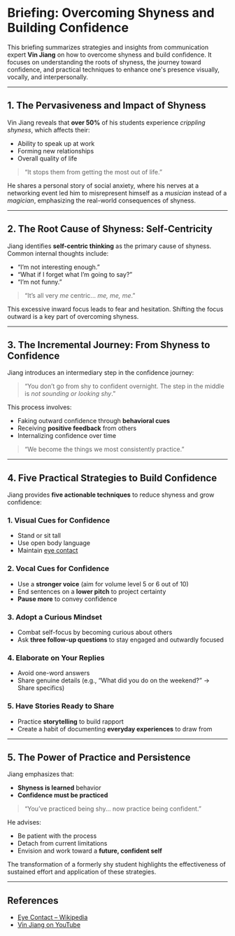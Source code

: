 

# Briefing: Overcoming Shyness and Building Confidence

This briefing summarizes strategies and insights from communication expert **Vin Jiang** on how to overcome shyness and build confidence. It focuses on understanding the roots of shyness, the journey toward confidence, and practical techniques to enhance one's presence visually, vocally, and interpersonally.

---

## 1. The Pervasiveness and Impact of Shyness

Vin Jiang reveals that **over 50%** of his students experience *crippling shyness*, which affects their:

* Ability to speak up at work
* Forming new relationships
* Overall quality of life

> “It stops them from getting the most out of life.”

He shares a personal story of social anxiety, where his nerves at a networking event led him to misrepresent himself as a *musician* instead of a *magician*, emphasizing the real-world consequences of shyness.

---

## 2. The Root Cause of Shyness: Self-Centricity

Jiang identifies **self-centric thinking** as the primary cause of shyness. Common internal thoughts include:

* “I’m not interesting enough.”
* “What if I forget what I’m going to say?”
* “I’m not funny.”

> “It’s all very *me* centric... *me, me, me*.”

This excessive inward focus leads to fear and hesitation. Shifting the focus outward is a key part of overcoming shyness.

---

## 3. The Incremental Journey: From Shyness to Confidence

Jiang introduces an intermediary step in the confidence journey:

> “You don’t go from shy to confident overnight. The step in the middle is *not sounding or looking shy*.”

This process involves:

* Faking outward confidence through **behavioral cues**
* Receiving **positive feedback** from others
* Internalizing confidence over time

> “We become the things we most consistently practice.”

---

## 4. Five Practical Strategies to Build Confidence

Jiang provides **five actionable techniques** to reduce shyness and grow confidence:

### 1. Visual Cues for Confidence

* Stand or sit tall
* Use open body language
* Maintain [eye contact](https://en.wikipedia.org/wiki/Eye_contact)

### 2. Vocal Cues for Confidence

* Use a **stronger voice** (aim for volume level 5 or 6 out of 10)
* End sentences on a **lower pitch** to project certainty
* **Pause more** to convey confidence

### 3. Adopt a Curious Mindset

* Combat self-focus by becoming curious about others
* Ask **three follow-up questions** to stay engaged and outwardly focused

### 4. Elaborate on Your Replies

* Avoid one-word answers
* Share genuine details (e.g., “What did you do on the weekend?” → Share specifics)

### 5. Have Stories Ready to Share

* Practice **storytelling** to build rapport
* Create a habit of documenting **everyday experiences** to draw from

---

## 5. The Power of Practice and Persistence

Jiang emphasizes that:

* **Shyness is learned** behavior
* **Confidence must be practiced**

> “You’ve practiced being shy... now practice being confident.”

He advises:

* Be patient with the process
* Detach from current limitations
* Envision and work toward a **future, confident self**

The transformation of a formerly shy student highlights the effectiveness of sustained effort and application of these strategies.

---

## References

* [Eye Contact – Wikipedia](https://en.wikipedia.org/wiki/Eye_contact)
* [Vin Jiang on YouTube](https://www.youtube.com/@VinJiang)

